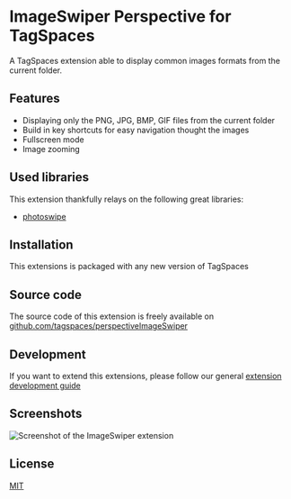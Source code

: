 # ImageSwiper Perspective for TagSpaces

A TagSpaces extension able to display common images formats from the current folder.

## Features

* Displaying only the PNG, JPG, BMP, GIF files from the current folder
* Build in key shortcuts for easy navigation thought the images
* Fullscreen mode
* Image zooming

## Used libraries
This extension thankfully relays on the following great libraries:

* [photoswipe](http://photoswipe.com/)

## Installation

This extensions is packaged with any new version of TagSpaces

## Source code

The source code of this extension is freely available on [github.com/tagspaces/perspectiveImageSwiper](https://github.com/tagspaces/perspectiveImageSwiper/)

## Development

If you want to extend this extensions, please follow our general [extension development guide](https://www.tagspaces.org/documentation/extension-development-guide)

## Screenshots

![Screenshot of the ImageSwiper extension](https://www.tagspaces.org/extensions/perspectiveImageSwiper/perspectiveImageSwiper-screenshot.png)

## License

[MIT](https://github.com/tagspaces/perspectiveImageSwiper/blob/master/LICENSE.txt)

